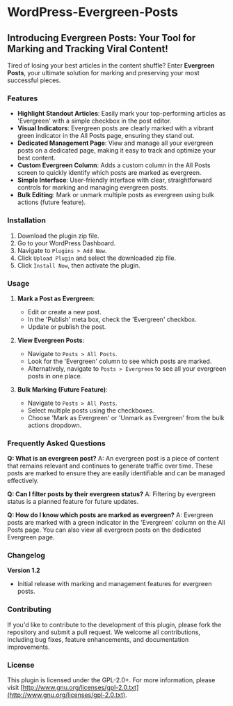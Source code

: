 # WordPress-Evergreen-Posts

## Introducing Evergreen Posts: Your Tool for Marking and Tracking Viral Content!

Tired of losing your best articles in the content shuffle? Enter **Evergreen Posts**, your ultimate solution for marking and preserving your most successful pieces.

### Features

- **Highlight Standout Articles**: Easily mark your top-performing articles as 'Evergreen' with a simple checkbox in the post editor.
- **Visual Indicators**: Evergreen posts are clearly marked with a vibrant green indicator in the All Posts page, ensuring they stand out.
- **Dedicated Management Page**: View and manage all your evergreen posts on a dedicated page, making it easy to track and optimize your best content.
- **Custom Evergreen Column**: Adds a custom column in the All Posts screen to quickly identify which posts are marked as evergreen.
- **Simple Interface**: User-friendly interface with clear, straightforward controls for marking and managing evergreen posts.
- **Bulk Editing**: Mark or unmark multiple posts as evergreen using bulk actions (future feature).

### Installation

1. Download the plugin zip file.
2. Go to your WordPress Dashboard.
3. Navigate to `Plugins > Add New`.
4. Click `Upload Plugin` and select the downloaded zip file.
5. Click `Install Now`, then activate the plugin.

### Usage

1. **Mark a Post as Evergreen**:
   - Edit or create a new post.
   - In the 'Publish' meta box, check the 'Evergreen' checkbox.
   - Update or publish the post.

2. **View Evergreen Posts**:
   - Navigate to `Posts > All Posts`.
   - Look for the 'Evergreen' column to see which posts are marked.
   - Alternatively, navigate to `Posts > Evergreen` to see all your evergreen posts in one place.

3. **Bulk Marking (Future Feature)**:
   - Navigate to `Posts > All Posts`.
   - Select multiple posts using the checkboxes.
   - Choose 'Mark as Evergreen' or 'Unmark as Evergreen' from the bulk actions dropdown.

### Frequently Asked Questions

**Q: What is an evergreen post?**
A: An evergreen post is a piece of content that remains relevant and continues to generate traffic over time. These posts are marked to ensure they are easily identifiable and can be managed effectively.

**Q: Can I filter posts by their evergreen status?**
A: Filtering by evergreen status is a planned feature for future updates.

**Q: How do I know which posts are marked as evergreen?**
A: Evergreen posts are marked with a green indicator in the 'Evergreen' column on the All Posts page. You can also view all evergreen posts on the dedicated Evergreen page.

### Changelog

**Version 1.2**
- Initial release with marking and management features for evergreen posts.

### Contributing

If you'd like to contribute to the development of this plugin, please fork the repository and submit a pull request. We welcome all contributions, including bug fixes, feature enhancements, and documentation improvements.

### License

This plugin is licensed under the GPL-2.0+. For more information, please visit [http://www.gnu.org/licenses/gpl-2.0.txt](http://www.gnu.org/licenses/gpl-2.0.txt).
